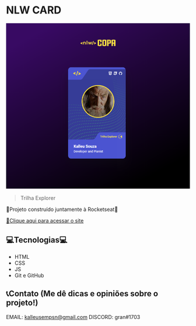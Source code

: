 # NLW CARD

![preview](./.github/preview.png)

> Trilha Explorer

 🚀Projeto construído juntamente à Rocketseat🚀

 [🔗Clique aqui para acessar o site](https://kaakeeilish.github.io/NLW-COPA)

 ## 💻Tecnologias💻

 - HTML
 - CSS
 - JS
 - Git e GitHub

 ## 📞Contato (Me dê dicas e opiniões sobre o projeto!)

EMAIL: kalleusempsn@gmail.com 
DISCORD: gran#1703

